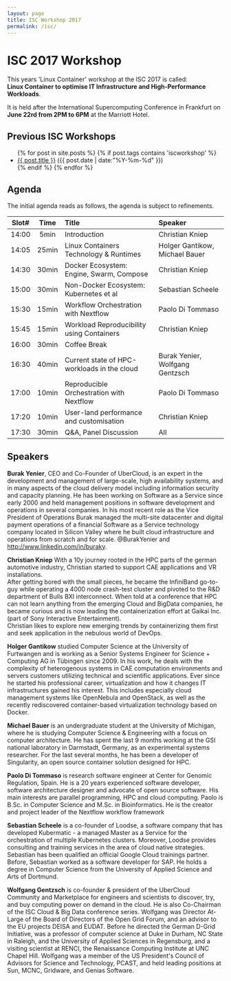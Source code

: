 ```yaml
---
layout: page
title: ISC Workshop 2017
permalink: /isc/
---
```


# ISC 2017 Workshop 


This years 'Linux Container' workshop at the ISC 2017 is called: <br>
 **Linux Container to optimise IT Infrastructure and High-Performance Workloads**.
 
It is held after the International Supercomputing Conference in Frankfurt on **June 22rd from 2PM to 6PM** at the Marriott Hotel.

## Previous ISC Workshops

<ul class="posts">
{% for post in site.posts %}
  {% if post.tags contains 'iscworkshop' %}
      <div class="post_info">
        <li>
          <a href="{{ post.url }}">{{ post.title }}</a>
          <span>({{ post.date | date:"%Y-%m-%d" }})</span>
        </li>
      </div>
  {% endif %}
{% endfor %}
</ul>

## Agenda

The initial agenda reads as follows, the agenda is subject to refinements.

| Slot# |  Time |  Title                                          | Speaker                         |
|:-----:|:-----:|:------------------------------------------------|:--------------------------------|
| 14:00 | 5min  | Introduction                                    | Christian Kniep                 |
| 14:05 | 25min | Linux Containers Technology & Runtimes          | Holger Gantikow, Michael Bauer  |
| 14:30 | 30min | Docker Ecosystem: Engine, Swarm, Compose        | Christian Kniep                 |
| 15:00 | 30min | Non-Docker Ecosystem: Kubernetes et al          | Sebastian Scheele               |
| 15:30 | 15min | Workflow Orchestration with Nextflow            | Paolo Di Tommaso                |
| 15:45 | 15min | Workload Reproducibility using Containers       | Christian Kniep                 |
| 16:00 | 30min | Coffee Break                                                                     ||
| 16:30 | 40min | Current state of HPC-workloads in the cloud     | Burak Yenier, Wolfgang Gentzsch |
| 17:00 | 10min | Reproducible Orchestration with Nextflow        | Paolo Di Tommaso                |
| 17:20 | 10min | User-land performance and customisation         | Christian Kniep                 |
| 17:30 | 30min | Q&A, Panel Discussion                           | All                             |

## Speakers

**Burak Yenier**, CEO and Co-Founder of UberCloud, is an expert in the development and management of large-scale, high availability systems, and in many aspects of the cloud delivery model including information security and capacity planning. He has been working on Software as a Service since early 2000 and held management positions in software development and operations in several companies. In his most recent role as the Vice President of Operations Burak managed the multi-site datacenter and digital payment operations of a financial Software as a Service technology company located in Silicon Valley where he built cloud infrastructure and operations from scratch and for scale. @BurakYenier and http://www.linkedin.com/in/buraky.

**Christian Kniep** With a 10y journey rooted in the HPC parts of the german automotive industry, Christian started to support CAE applications and VR installations.<br>
After getting bored with the small pieces, he became the InfiniBand go-to-guy while operating a 4000 node crash-test cluster and pivoted to the R&D department of Bulls BXI interconnect. When told at a conference that HPC can not learn anything from the emerging Cloud and BigData companies, he became curious and is now leading the containerization effort at Gaikai Inc. (part of Sony Interactive Entertainment).<br>
Christian likes to explore new emerging trends by containerizing them first and seek application in the nebulous world of DevOps. 

**Holger Gantikow** studied Computer Science at the University of Furtwangen and is working as a Senior Systems Engineer for Science + Computing AG in Tübingen since 2009. In his work, he deals with the complexity of heterogenous systems in CAE computation environments and servers customers utilizing technical and scientific applications. Ever since he started his professional career, virtualization and how it changes IT infrastructures gained his interest. This includes especially cloud management systems like OpenNebula and OpenStack, as well as the recently rediscovered container-based virtualization technology based on Docker.

**Michael Bauer** is an undergraduate student at the University of Michigan, where he is studying Computer Science & Engineering with a focus on computer architecture. He has spent the last 9 months working at the GSI national laboratory in Darmstadt, Germany, as an experimental systems researcher. For the last several months, he has been a developer of Singularity, an open source container solution designed for HPC.

**Paolo Di Tommaso** is research software engineer at Center for Genomic Regulation, Spain. He is a 20 years experienced software developer, software architecture designer and advocate of open source software. His main interests are parallel programming, HPC and cloud computing. Paolo is B.Sc. in Computer Science and M.Sc. in Bioinformatics. He is the creator and project leader of the Nextflow workflow framework

**Sebastian Scheele** is a co-founder of Loodse, a software company that has developed Kubermatic - a managed Master as a Service for the orchestration of multiple Kubernetes clusters. Moreover, Loodse provides consulting and training services in the area of cloud native strategies. Sebastian has been qualified an official Google Cloud trainings partner. Before, Sebastian worked as a software developer for SAP. He holds a degree in Computer Science from the University of Applied Science and Arts of Dortmund.

**Wolfgang Gentzsch** is co-founder & president of the UberCloud Community and Marketplace for engineers and scientists to discover, try, and buy computing power on demand in the cloud. He is also Co-Chairman of the ISC Cloud & Big Data conference series. Wolfgang was Director At-Large of the Board of Directors of the Open Grid Forum, and an advisor to the EU projects DEISA and EUDAT. Before he directed the German D-Grid Initiative, was a professor of computer science at Duke in Durham, NC State in Raleigh, and the University of Applied Sciences in Regensburg, and a visiting scientist at RENCI, the Renaissance Computing Institute at UNC Chapel Hill. Wolfgang was a member of the US President's Council of Advisors for Science and Technology, PCAST, and held leading positions at Sun, MCNC, Gridware, and Genias Software.